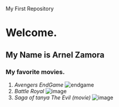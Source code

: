 My First Repository
# Welcome.
## My Name is Arnel Zamora
### My favorite movies.
1. *Avengers EndGame*
![endgame](https://github.com/user-attachments/assets/26e5161a-cf90-4e7e-b82e-da5ca9f8a706)
2. *Battle Royal*
![image](https://github.com/user-attachments/assets/ac1e70a9-8be9-45d7-9031-a8efcd6f2218)
3. *Saga of tanya The Evil (movie)*
![image](https://github.com/user-attachments/assets/7e5d92e8-26e9-41e1-b41f-1a78a5baca2d)
